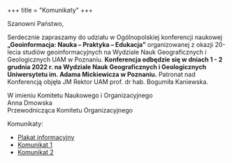 +++
title = "Komunikaty"
+++

Szanowni Państwo,

Serdecznie zapraszamy do udziału w Ogólnopolskiej konferencji naukowej **„Geoinformacja: Nauka – Praktyka – Edukacja”** organizowanej z okazji 20-lecia studiów geoinformacyjnych na Wydziale Nauk Geograficznych i Geologicznych UAM w Poznaniu. **Konferencja odbędzie się w dniach 1 - 2 grudnia 2022 r. na Wydziale Nauk Geograficznych i Geologicznych Uniwersytetu im. Adama Mickiewicza w Poznaniu.** Patronat nad Konferencją objęła JM Rektor UAM prof. dr hab. Bogumiła Kaniewska.

W imieniu Komitetu Naukowego i Organizacyjnego  
Anna Dmowska  
Przewodnicząca Komitetu Organizacyjnego  

Komunikaty: 
- <a href="https://geoinformacja20uam.pl/Plakat_1.pdf" target="_blank">Plakat informacyjny</a> 
- <a href="https://geoinformacja20uam.pl/Geoinformacja_Komunikat_1.pdf" target="_blank">Komunikat 1</a> 
- <a href="https://geoinformacja20uam.pl/Geoinformacja_Komunikat_2.pdf" target="_blank">Komunikat 2 </a> 

